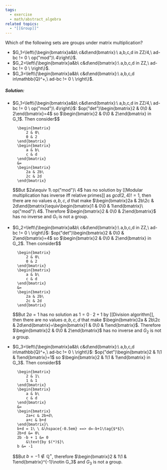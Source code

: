 ```yaml
---
tags:
  - exercise
  - math/abstract_algebra
related topics:
  - "[[Group]]"
---
```

Which of the following sets are groups under matrix multiplication?
- $G_1=\left\{\begin{bmatrix}a&b\ c&d\end{bmatrix}:\ a,b,c,d in ZZ/4,\ ad-bc != 0 \ op("mod")\ 4\right\}$.
- $G_2=\left\{\begin{bmatrix}a&b\ c&d\end{bmatrix}:\ a,b,c,d in ZZ,\ ad-bc != 0 \ \right\}$.
- $G_3=\left\{\begin{bmatrix}a&b\ c&d\end{bmatrix}:\ a,b,c,d in\mathbb{Q}^+,\ ad-bc != 0 \ \right\}$.
##### Solution:
- $G_1=\left\{\begin{bmatrix}a&b\ c&d\end{bmatrix}:\ a,b,c,d in ZZ/4,\ ad-bc != 0 \ op("mod")\ 4\right\}$:
	$op("det")\begin{bmatrix}2 & 0\0 & 2\end{bmatrix}=4$ so $\begin{bmatrix}2 & 0\0 & 2\end{bmatrix} in G_1$. Then consider$$
	
		\begin{bmatrix}
			2 & 0\
			0 & 2
		\end{bmatrix}
		\begin{bmatrix}
			a & b\
			c & d
		\end{bmatrix}
		&=
		\begin{bmatrix}
			2a & 2b\
			2c & 2d
		\end{bmatrix}
	
	$$But $2a\equiv 1\ op("mod")\ 4$ has no solution by [[Modular multiplication has inverse iff relative primes]] as $gcd(2,4) !=1$, then there are no values $a,b,c,d$ that make $\begin{bmatrix}2a & 2b\2c & 2d\end{bmatrix}\equiv\begin{bmatrix}1 & 0\0 & 1\end{bmatrix}\ op("mod")\ 4$. Therefore $\begin{bmatrix}2 & 0\0 & 2\end{bmatrix}$ has no inverse and $G_1$ is not a group.
- $G_2=\left\{\begin{bmatrix}a&b\ c&d\end{bmatrix}:\ a,b,c,d in ZZ,\ ad-bc != 0 \ \right\}$:
	$op("det")\begin{bmatrix}2 & 0\0 & 2\end{bmatrix}=4$ so $\begin{bmatrix}2 & 0\0 & 2\end{bmatrix} in G_2$. Then consider$$
	
		\begin{bmatrix}
			2 & 0\
			0 & 2
		\end{bmatrix}
		\begin{bmatrix}
			a & b\
			c & d
		\end{bmatrix}
		&=
		\begin{bmatrix}
			2a & 2b\
			2c & 2d
		\end{bmatrix}
	
	$$But $2a=1$ has no solution as $1=0\cdot 2 + 1$ by [[Division algorithm]], then there are no values $a,b,c,d$ that make $\begin{bmatrix}2a & 2b\2c & 2d\end{bmatrix}=\begin{bmatrix}1 & 0\0 & 1\end{bmatrix}$. Therefore $\begin{bmatrix}2 & 0\0 & 2\end{bmatrix}$ has no inverse and $G_2$ is not a group.
- $G_3=\left\{\begin{bmatrix}a&b\ c&d\end{bmatrix}:\ a,b,c,d in\mathbb{Q}^+,\ ad-bc != 0 \ \right\}$:
	$op("det")\begin{bmatrix}2 & 1\1 & 1\end{bmatrix}=1$ so $\begin{bmatrix}2 & 1\1 & 1\end{bmatrix} in G_3$. Then consider$$
	
		\begin{bmatrix}
			2 & 1\
			1 & 1
		\end{bmatrix}
		\begin{bmatrix}
			a & b\
			c & d
		\end{bmatrix}
		&=
		\begin{bmatrix}
			2a+c & 2b+d\
			a+c & b+d
		\end{bmatrix}\
		b+d = 1\ \ &\hspace{-0.5em} ==> d=-b+1\tag{$*$}\
		2b+d &= 0\
		2b -b + 1 &= 0
			&\text{by $(*)$}\
		b &= -1
	
	$$But $b=-1\notin \mathbb{Q}^+$, therefore $\begin{bmatrix}2 & 1\1 & 1\end{bmatrix}^{-1}\notin G_3$ and $G_3$ is not a group.